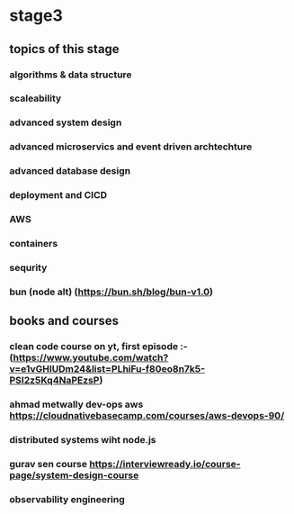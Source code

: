 # stage3

## topics of this stage

### algorithms & data structure
### scaleability 
### advanced system design 
### advanced microservics and event driven archtechture
### advanced database design
### deployment and CICD
### AWS
### containers
### sequrity
### bun (node alt) (https://bun.sh/blog/bun-v1.0)

## books and courses
### clean code course on yt, first episode :- (https://www.youtube.com/watch?v=e1vGHIUDm24&list=PLhiFu-f80eo8n7k5-PSI2z5Kq4NaPEzsP)
### ahmad metwally dev-ops aws https://cloudnativebasecamp.com/courses/aws-devops-90/
### distributed systems wiht node.js
### gurav sen course https://interviewready.io/course-page/system-design-course
### observability engineering
